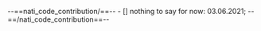 --==nati_code_contribution/==--
	- [] nothing to say for now: 03.06.2021;
--==/nati_code_contribution==--